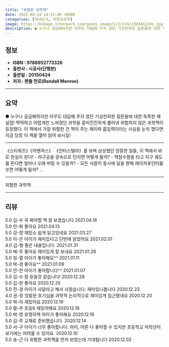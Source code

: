 ```yaml
---
title: "위험한 과학책"
date: 2021-04-24 14:51:40 +0900
categories: [국내도서, 자연과과학]
image: https://bimage.interpark.com/goods_image/1/2/2/4/238341224s.jpg
description: ● 누구나 궁금해하지만 아무도 대답해 주지 않던 기상천외한 질문들에 대한 독특한 해설집! 딱딱하고 어렵게만 느껴졌던 과학을 흥미진진하게 풀어낸 위험하지 않은 과학책이 등장했다. 이 책에서 가장 위험한 건 책이 주는 재미와 흡입력이라는 사실을 눈치 챘다면 지금 당장 이 책을 열어 읽어
---
```


## **정보**

- **ISBN : 9788952773326**
- **출판사 : 시공사(단행본)**
- **출판일 : 20150424**
- **저자 : 랜들 먼로(Randall Monroe)**

------



## **요약**

●  누구나 궁금해하지만 아무도 대답해 주지 않던 기상천외한 질문들에 대한 독특한 해설집! 딱딱하고 어렵게만 느껴졌던 과학을 흥미진진하게 풀어낸 위험하지 않은 과학책이 등장했다. 이 책에서 가장 위험한 건 책이 주는 재미와 흡입력이라는 사실을 눈치 챘다면 지금 당장 이 책을 열어 읽어 보시길!

------

《스타워즈》《어벤져스》 《인터스텔라》를 보며 상상했던 엉뚱한 일들, 이 책에서 바로 현실이 된다!&#x0D;&#x0D;- 야구공을 광속으로 던지면 어떻게 될까?&#x0D;- 핵잠수함을 타고 지구 궤도를 돈다면 얼마나 오래 버틸 수 있을까?&#x0D;- 모든 사람이 동시에 달을 향해 레이저포인터를 쏘면 어떻게 될까?&#x0D;... 

------


위험한 과학책 

------


## **리뷰** 

5.0 김-우 꼭 봐야할 책 잘 보겠습니다 2021.04.18 <br/>5.0 안-화 좋아요 2021.04.13 <br/>5.0 강-영 재밌소 쉽게 읽고있네요 2021.03.27 <br/>5.0 이-은 아이가 재미있다고 단번에 읽었어요 2021.02.01 <br/>4.0 김-형 좋은 내용입니다. 2021.01.31 <br/>5.0 배-주 좋아요 재미있게 잘 보내요 2021.01.26 <br/>5.0 정-열 아이가 좋아해요^^ 2021.01.11 <br/>5.0 박-경 좋아요^^ 2021.01.09 <br/>5.0 안-연 아이가 좋아합니다^^ 2021.01.07 <br/>5.0 김-수 잘 읽을것 같습니다! 2020.12.28 <br/>5.0 김-한 좋아요  2020.12.25 <br/>5.0 전-경 아이가 사달라고 해서 사줬습니다. 재미있나봅니다 2020.12.23 <br/>4.0 권-정 엉뚱한 호기심을 과학적 논리적으로 재미있게 접근했네요 2020.12.20 <br/>5.0 박-아 재밌어요 2020.12.19 <br/>5.0 황-주 초등6 재밌어해요 2020.12.18 <br/>5.0 박-영 유명햐책 아이가 좋아해요 2020.12.16 <br/>5.0 김-주 교재로 준비했습니다. 2020.12.14 <br/>5.0 서-구 아이가 너무 좋아합니다. 아이, 어른 다 좋아할 수 있지만 초등학교 저학년이 보기에는 어려울 수 있어요. 2020.12.10 <br/>5.0 송-근 더 위험한 과학책을 먼저 보았는데 기대됩니다  2020.12.02 <br/>